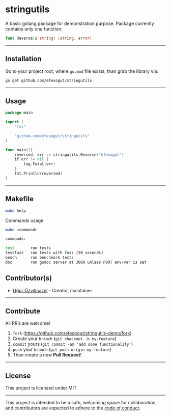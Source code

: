 # stringutils

A basic golang package for demonstration purpose. Package currently contains 
only one function:

```go
func Reverse(s string) (string, error)
```

---

## Installation

Go to your project root, where `go.mod` file exists, than grab the library via:

```bash
go get github.com/efesogut/stringutils
```

---

## Usage

```go
package main

import (
	"fmt"

	"github.com/efesogut/stringutils"
)

func main(){
	reversed, err := stringutils.Reverse("efesogut")
	if err != nil {
		log.Fatal(err)
	}    
	fmt.Println(reversed)
}
```

---

## Makefile

```bash
make help
```

Commands usage:

```bash
make <command>

commands:

test       run tests
testfuzz   run tests with fuzz (30 seconds)
bench      run benchmark tests
doc        run godoc server at 3000 unless PORT env-var is set
```


## Contributor(s)

* [Uğur Özyılmazel](https://github.com/efesogut) - Creator, maintainer

---

## Contribute

All PR’s are welcome!

1. `fork` (https://github.com/efesogut/stringutils-demo/fork)
1. Create your `branch` (`git checkout -b my-feature`)
1. `commit` yours (`git commit -am 'add some functionality'`)
1. `push` your `branch` (`git push origin my-feature`)
1. Than create a new **Pull Request**!

---

## License

This project is licensed under MIT

---

This project is intended to be a safe, welcoming space for collaboration, and
contributors are expected to adhere to the [code of conduct][coc].

[coc]: https://github.com/efesogut/stringutils/blob/main/CODE_OF_CONDUCT.md